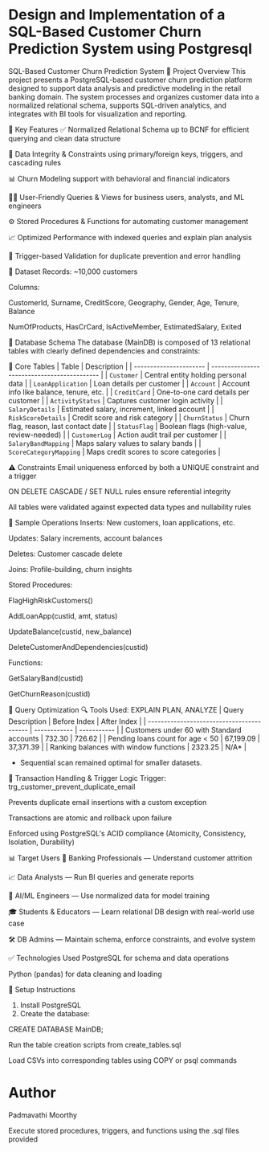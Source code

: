 # Design and Implementation of a SQL-Based Customer Churn Prediction System using Postgresql

SQL-Based Customer Churn Prediction System
📌 Project Overview
This project presents a PostgreSQL-based customer churn prediction platform designed to support data analysis and predictive modeling in the retail banking domain. The system processes and organizes customer data into a normalized relational schema, supports SQL-driven analytics, and integrates with BI tools for visualization and reporting.

🧠 Key Features
✅ Normalized Relational Schema up to BCNF for efficient querying and clean data structure

🔐 Data Integrity & Constraints using primary/foreign keys, triggers, and cascading rules

📊 Churn Modeling support with behavioral and financial indicators

🧑‍💼 User-Friendly Queries & Views for business users, analysts, and ML engineers

⚙️ Stored Procedures & Functions for automating customer management

📈 Optimized Performance with indexed queries and explain plan analysis

🚨 Trigger-based Validation for duplicate prevention and error handling

📂 Dataset
Records: ~10,000 customers

Columns:

CustomerId, Surname, CreditScore, Geography, Gender, Age, Tenure, Balance

NumOfProducts, HasCrCard, IsActiveMember, EstimatedSalary, Exited

🧱 Database Schema
The database (MainDB) is composed of 13 relational tables with clearly defined dependencies and constraints:

🔹 Core Tables
| Table                  | Description                                 |
| ---------------------- | ------------------------------------------- |
| `Customer`             | Central entity holding personal data        |
| `LoanApplication`      | Loan details per customer                   |
| `Account`              | Account info like balance, tenure, etc.     |
| `CreditCard`           | One-to-one card details per customer        |
| `ActivityStatus`       | Captures customer login activity            |
| `SalaryDetails`        | Estimated salary, increment, linked account |
| `RiskScoreDetails`     | Credit score and risk category              |
| `ChurnStatus`          | Churn flag, reason, last contact date       |
| `StatusFlag`           | Boolean flags (high-value, review-needed)   |
| `CustomerLog`          | Action audit trail per customer             |
| `SalaryBandMapping`    | Maps salary values to salary bands          |
| `ScoreCategoryMapping` | Maps credit scores to score categories      |


⚠️ Constraints
Email uniqueness enforced by both a UNIQUE constraint and a trigger

ON DELETE CASCADE / SET NULL rules ensure referential integrity

All tables were validated against expected data types and nullability rules

🧪 Sample Operations
Inserts: New customers, loan applications, etc.

Updates: Salary increments, account balances

Deletes: Customer cascade delete

Joins: Profile-building, churn insights

Stored Procedures:

FlagHighRiskCustomers()

AddLoanApp(custid, amt, status)

UpdateBalance(custid, new_balance)

DeleteCustomerAndDependencies(custid)

Functions:

GetSalaryBand(custid)

GetChurnReason(custid)

🚀 Query Optimization
🔍 Tools Used: EXPLAIN PLAN, ANALYZE
| Query Description                         | Before Index | After Index |
| ----------------------------------------- | ------------ | ----------- |
| Customers under 60 with Standard accounts | 732.30       | 726.62      |
| Pending loans count for age < 50          | 67,199.09    | 37,371.39   |
| Ranking balances with window functions    | 2323.25      | N/A\*       |

* Sequential scan remained optimal for smaller datasets.

🔐 Transaction Handling & Trigger Logic
Trigger: trg_customer_prevent_duplicate_email

Prevents duplicate email insertions with a custom exception

Transactions are atomic and rollback upon failure

Enforced using PostgreSQL's ACID compliance (Atomicity, Consistency, Isolation, Durability)

📊 Target Users
💼 Banking Professionals — Understand customer attrition

📈 Data Analysts — Run BI queries and generate reports

🤖 AI/ML Engineers — Use normalized data for model training

🎓 Students & Educators — Learn relational DB design with real-world use case

🛠️ DB Admins — Maintain schema, enforce constraints, and evolve system

✅ Technologies Used
PostgreSQL for schema and data operations

Python (pandas) for data cleaning and loading

🔧 Setup Instructions
1. Install PostgreSQL
2. Create the database:
   
CREATE DATABASE MainDB;

Run the table creation scripts from create_tables.sql

Load CSVs into corresponding tables using COPY or psql commands

# Author
Padmavathi Moorthy

Execute stored procedures, triggers, and functions using the .sql files provided

